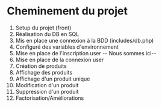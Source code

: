 # Cheminement du projet

1. Setup du projet (front)
2. Réalisation du DB en SQL
3. Mis en place une connexion à la BDD (includes/db.php)
4. Configuré des variables d'environnement
5. Mise en place de l'inscription user
   -- Nous sommes ici--
6. Mise en place de la connexion user
7. Création de produits
8. Affichage des produits
9. Affichage d'un produit unique
10. Modification d'un produit
11. Suppression d'un produit
12. Factorisation/Améliorations

